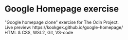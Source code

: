 <h1>Google Homepage exercise</h1>
"Google homepage clone" exercise for The Odin Project.<br>
Live preview: https://kookgek.github.io/google-homepage/
<br>
HTML & CSS, WSL2, Git, VS-code<br>


